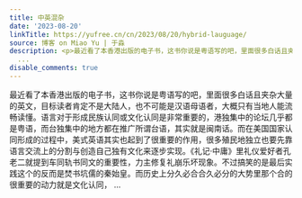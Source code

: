 ```yaml
---
title: 中英混杂
date: '2023-08-20'
linkTitle: https://yufree.cn/cn/2023/08/20/hybrid-lauguage/
source: 博客 on Miao Yu | 于淼
description: <p>最近看了本香港出版的电子书，这书你说是粤语写的吧，里面很多白话且夹杂大量的英文，目标读者肯定不是大陆人，也不可能是汉语母语者，大概只有当地人能流畅读懂。语言对于形成民族认同或文化认同是非常重要的，港独集中的论坛几乎都是粤语，而台独集中的地方都在推广所谓台语，其实就是闽南话。而在美国国家认同形成的过程中，美式英语其实也起到了很重要的作用，很多殖民地独立也要先靠语言交流上的分割与创造自己独有文化来逐步实现。《礼记·中庸》里礼仪爱好者孔老二就提到车同轨书同文的重要性，力主修复礼崩乐坏现象。不过搞笑的是最后实践这个的反而是焚书坑儒的秦始皇。而历史上分久必合合久必分的大势里那个合的很重要的动力就是文化认同，
  ...
disable_comments: true
---
```

<p>最近看了本香港出版的电子书，这书你说是粤语写的吧，里面很多白话且夹杂大量的英文，目标读者肯定不是大陆人，也不可能是汉语母语者，大概只有当地人能流畅读懂。语言对于形成民族认同或文化认同是非常重要的，港独集中的论坛几乎都是粤语，而台独集中的地方都在推广所谓台语，其实就是闽南话。而在美国国家认同形成的过程中，美式英语其实也起到了很重要的作用，很多殖民地独立也要先靠语言交流上的分割与创造自己独有文化来逐步实现。《礼记·中庸》里礼仪爱好者孔老二就提到车同轨书同文的重要性，力主修复礼崩乐坏现象。不过搞笑的是最后实践这个的反而是焚书坑儒的秦始皇。而历史上分久必合合久必分的大势里那个合的很重要的动力就是文化认同， ...